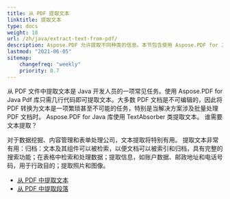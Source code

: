 ```yaml
---
title: 从 PDF 提取文本
linktitle: 提取文本
type: docs
weight: 10
url: /zh/java/extract-text-from-pdf/
description: Aspose.PDF 允许提取不同种类的信息。本节包含使用 Aspose.PDF for Java 从 PDF 文档中提取文本的文章。
lastmod: "2021-06-05"
sitemap:
    changefreq: "weekly"
    priority: 0.7
---
```


从 PDF 文件中提取文本是 Java 开发人员的一项常见任务。使用 Aspose.PDF for Java Pdf 库只需几行代码即可提取文本。大多数 PDF 文档是不可编辑的，因此将 PDF 转换为文本是一项繁琐甚至不可能的任务，特别是当解决方案涉及批量处理 PDF 文档时。
Aspose.PDF for Java 库使用 TextAbsorber 类提取文本。
谁需要文本提取？

对于数据挖掘、内容管理和表单处理公司，文本提取将特别有用。
 提取文本非常有用：归档：文本及其组件可以被检索，以便文档可以被索引和归档，具有完整的搜索功能；在表格中检索和处理数据；提取信息，如账户数据、邮政地址和电话号码，用于行政目的；提取照片和图像。

- [从 PDF 中提取文本](/pdf/zh/java/extract-text-from-all-pdf/)
- [从 PDF 中提取段落](/pdf/zh/java/extract-paragraph-from-pdf/)
